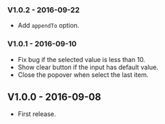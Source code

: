 
### V1.0.2 - 2016-09-22

* Add `appendTo` option.

### V1.0.1 - 2016-09-10

* Fix bug if the selected value is less than 10.
* Show clear button if the input has default value.
* Close the popover when select the last item.

## V1.0.0 - 2016-09-08

* First release.
